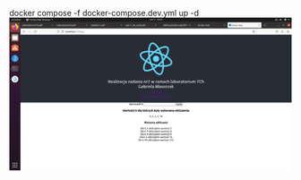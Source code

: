 docker compose -f docker-compose.dev.yml up -d
![dev](https://github.com/gabbl0/docker-zad2/blob/main/dev.png)